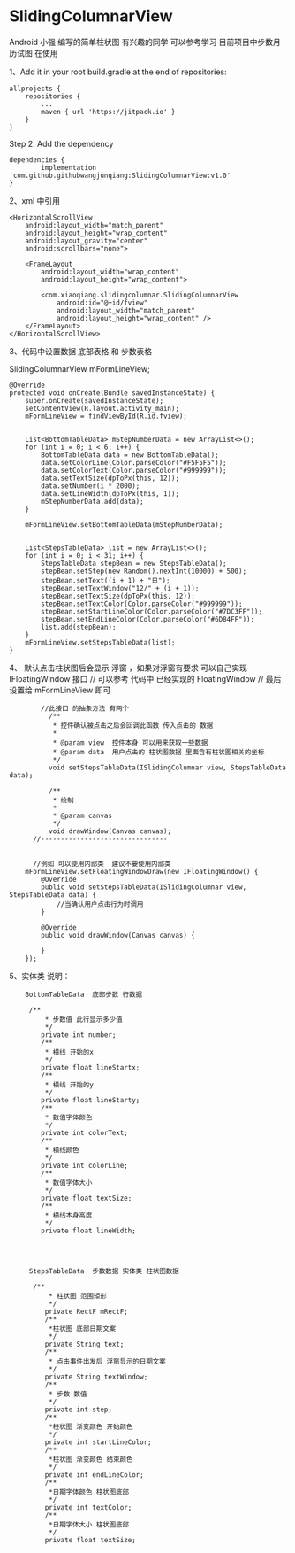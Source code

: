 # SlidingColumnarView

Android 小强 编写的简单柱状图 有兴趣的同学 可以参考学习  目前项目中步数月历试图 在使用

1、Add it in your root build.gradle at the end of repositories:

  	allprojects {
  		repositories {
  			...
  			maven { url 'https://jitpack.io' }
  		}
  	}
  Step 2. Add the dependency

  	dependencies {
  	        implementation 'com.github.githubwangjunqiang:SlidingColumnarView:v1.0'
  	}

2、xml 中引用

    <HorizontalScrollView
        android:layout_width="match_parent"
        android:layout_height="wrap_content"
        android:layout_gravity="center"
        android:scrollbars="none">

        <FrameLayout
            android:layout_width="wrap_content"
            android:layout_height="wrap_content">

            <com.xiaoqiang.slidingcolumnar.SlidingColumnarView
                android:id="@+id/fview"
                android:layout_width="match_parent"
                android:layout_height="wrap_content" />
        </FrameLayout>
    </HorizontalScrollView>


3、代码中设置数据 底部表格 和 步数表格


  SlidingColumnarView mFormLineView;

    @Override
    protected void onCreate(Bundle savedInstanceState) {
        super.onCreate(savedInstanceState);
        setContentView(R.layout.activity_main);
        mFormLineView = findViewById(R.id.fview);


        List<BottomTableData> mStepNumberData = new ArrayList<>();
        for (int i = 0; i < 6; i++) {
            BottomTableData data = new BottomTableData();
            data.setColorLine(Color.parseColor("#F5F5F5"));
            data.setColorText(Color.parseColor("#999999"));
            data.setTextSize(dpToPx(this, 12));
            data.setNumber(i * 2000);
            data.setLineWidth(dpToPx(this, 1));
            mStepNumberData.add(data);
        }

        mFormLineView.setBottomTableData(mStepNumberData);


        List<StepsTableData> list = new ArrayList<>();
        for (int i = 0; i < 31; i++) {
            StepsTableData stepBean = new StepsTableData();
            stepBean.setStep(new Random().nextInt(10000) + 500);
            stepBean.setText((i + 1) + "日");
            stepBean.setTextWindow("12/" + (i + 1));
            stepBean.setTextSize(dpToPx(this, 12));
            stepBean.setTextColor(Color.parseColor("#999999"));
            stepBean.setStartLineColor(Color.parseColor("#7DC3FF"));
            stepBean.setEndLineColor(Color.parseColor("#6D84FF"));
            list.add(stepBean);
        }
        mFormLineView.setStepsTableData(list);
    }

4、 默认点击柱状图后会显示 浮窗  ，如果对浮窗有要求 可以自己实现IFloatingWindow 接口
          // 可以参考 代码中 已经实现的 FloatingWindow
          // 最后 设置给 mFormLineView 即可

            //此接口 的抽象方法 有两个
              /**
               * 控件确认被点击之后会回调此函数 传入点击的 数据
               *
               * @param view  控件本身 可以用来获取一些数据
               * @param data  用户点击的 柱状图数据 里面含有柱状图相关的坐标
               */
              void setStepsTableData(ISlidingColumnar view, StepsTableData data);

              /**
               * 绘制
               *
               * @param canvas
               */
              void drawWindow(Canvas canvas);
          //--------------------------------


          //例如 可以使用内部类  建议不要使用内部类
        mFormLineView.setFloatingWindowDraw(new IFloatingWindow() {
            @Override
            public void setStepsTableData(ISlidingColumnar view, StepsTableData data) {
                //当确认用户点击行为时调用
            }

            @Override
            public void drawWindow(Canvas canvas) {

            }
        });


5、实体类 说明：

        BottomTableData  底部步数 行数据

         /**
             * 步数值 此行显示多少值
             */
            private int number;
            /**
             * 横线 开始的x
             */
            private float lineStartx;
            /**
             * 横线 开始的y
             */
            private float lineStarty;
            /**
             * 数值字体颜色
             */
            private int colorText;
            /**
             * 横线颜色
             */
            private int colorLine;
            /**
             * 数值字体大小
             */
            private float textSize;
            /**
             * 横线本身高度
             */
            private float lineWidth;




         StepsTableData  步数数据 实体类 柱状图数据

          /**
              * 柱状图 范围矩形
              */
             private RectF mRectF;
             /**
              *柱状图 底部日期文案
              */
             private String text;
             /**
              * 点击事件出发后 浮窗显示的日期文案
              */
             private String textWindow;
             /**
              * 步数 数值
              */
             private int step;
             /**
              *柱状图 渐变颜色 开始颜色
              */
             private int startLineColor;
             /**
              *柱状图 渐变颜色 结束颜色
              */
             private int endLineColor;
             /**
              *日期字体颜色 柱状图底部
              */
             private int textColor;
             /**
              *日期字体大小 柱状图底部
              */
             private float textSize;